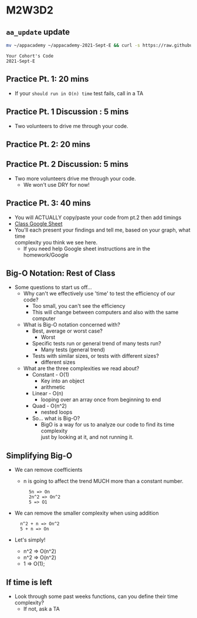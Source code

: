 # M2W3D2

## `aa_update` update

```bash
mv ~/appacademy ~/appacademy-2021-Sept-E && curl -s https://raw.githubusercontent.com/appacademy/SWEO-Part-Time-Resources/main/utilities/scripts/folder_structure.sh | bash
```

```text
Your Cohort's Code
2021-Sept-E
```

## Practice Pt. 1: 20 mins

- If your `should run in O(n) time` test fails, call in a TA

## Practice Pt. 1 Discussion : 5 mins

- Two volunteers to drive me through your code.

## Practice Pt. 2: 20 mins

## Practice Pt. 2 Discussion: 5 mins

- Two more volunteers drive me through your code.
  - We won't use DRY for now!

## Practice Pt. 3: 40 mins

- You will ACTUALLY copy/paste your code from pt.2 then add timings
- [Class Google Sheet]
- You'll each present your findings and tell me, based on your graph, what time\
complexity you think we see here.
  - If you need help Google sheet instructions are in the homework/Google

## Big-O Notation: Rest of Class

- Some questions to start us off...
  - Why can't we effectively use 'time' to test the efficiency of our code?
    - Too small, you can't see the efficiency
    - This will change between computers and also with the same computer
  - What is Big-O notation concerned with?
    - Best, average or worst case?
      - Worst
    - Specific tests run or general trend of many tests run?
      - Many tests (general trend)
    - Tests with similar sizes, or tests with different sizes?
      - different sizes
  - What are the three complexities we read about?
    - Constant - O(1)
      - Key into an object
      - arithmetic
    - Linear - O(n)
      - looping over an array once from beginning to end
    - Quad - O(n^2)
      - nested loops
    - So... what is Big-O?
      - BigO is a way for us to analyze our code to find its time complexity \
      just by looking at it, and not running it.

## Simplifying Big-O

- We can remove coefficients
  - n is going to affect the trend MUCH more than a constant number.

    ```text
      5n => On
      2n^2 => On^2
      5 => O1
    ```

- We can remove the smaller complexity when using addition

  ```text
    n^2 + n => On^2
    5 + n => On
  ```

- Let's simply!
  - n^2 => O(n^2)
  - n^2  => O(n^2)
  - 1 => O(1);

## If time is left

- Look through some past weeks functions, can you define their time complexity?
  - If not, ask a TA

[Class Google Sheet]: https://docs.google.com/spreadsheets/d/1EcieWUaYYBa7MHq7ekGHW8_AO80VPC3n1JeI9FMAbV0/edit?usp=sharing
